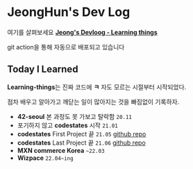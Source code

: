 # JeongHun's Dev Log

여기를 살펴보세요 **[Jeong's Devloog - Learning things](https://jeonghun-project.github.io/Learning-things)**

git action을 통해 자동으로 배포되고 있습니다

## Today I Learned

**Learning-things**는 진짜 코드에 **ㅋ** 자도 모르는 시절부터 시작되었다.

점차 배우고 알아가고 깨닫는 일이 많아지는 것을 빠짐없이 기록하자.

- **42-seoul** 본 과정도 못 가보고 탈락함 `20.11`
- 포기하지 않고 **codestates** 시작 `21.01`
- **codestates** First Project 끝 `21.05` [github repo](https://github.com/codestates/Phovis-client)
- **codestates** Last Project 끝 `21.06` [github repo](https://github.com/codestates/picaff-client)
- **MXN commerce Korea** `~22.03`
- **Wizpace** `22.04~ing`
